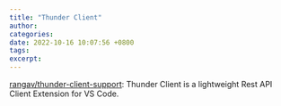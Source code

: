 ```yaml
---
title: "Thunder Client"
author: 
categories: 
date: 2022-10-16 10:07:56 +0800
tags: 
excerpt: 
---
```



[rangav/thunder-client-support](https://github.com/rangav/thunder-client-support): Thunder Client is a lightweight Rest API Client Extension for VS Code.











